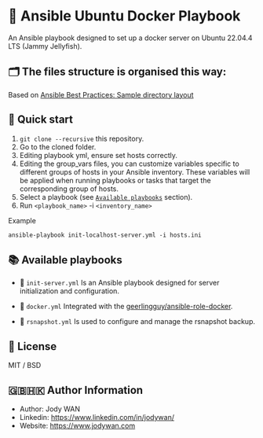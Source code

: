 # 📕 Ansible Ubuntu Docker Playbook

An Ansible playbook designed to set up a docker server on Ubuntu 22.04.4 LTS (Jammy Jellyfish).

## 🗂️ The files structure is organised this way:
Based on [Ansible Best Practices: Sample directory layout](https://docs.ansible.com/ansible/latest/tips_tricks/sample_setup.html#sample-directory-layout)

## 🚀 Quick start

1. `git clone --recursive` this repository.
2. Go to the cloned folder.
3. Editing playbook yml, ensure set hosts correctly.
4. Editing the group_vars files, you can customize variables specific to different groups of hosts in your Ansible inventory. These variables will be applied when running playbooks or tasks that target the corresponding group of hosts.
5. Select a playbook (see [`Available playbooks`](https://github.com/truewebartisans/useful-playbooks#-available-playbooks) section).
6. Run `<playbook_name>` -i `<inventory_name>`

Example

```console
ansible-playbook init-localhost-server.yml -i hosts.ini
```

## 📚 Available playbooks

- 📖 `init-server.yml` Is an Ansible playbook designed for server initialization and configuration. 

- 📖 `docker.yml` Integrated with the [geerlingguy/ansible-role-docker](https://github.com/geerlingguy/ansible-role-docker).

- 📖 `rsnapshot.yml` Is used to configure and manage the rsnapshot backup.

## 📄 License

MIT / BSD

## 🇬🇧🇭🇰 Author Information

* Author: Jody WAN
* Linkedin: https://www.linkedin.com/in/jodywan/
* Website: https://www.jodywan.com
